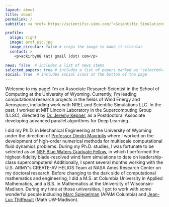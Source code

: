 ```yaml
---
layout: about
title: about
permalink: /
subtitle: <a href='https://scientific-sims.com/'>Scientific Simulations</a>. Computational Research Scientist.

profile:
  align: right
  image: prof_pic.jpg
  image_circular: false # crops the image to make it circular
  contact: >
    <p>ackirby88 (at) gmail (dot) com</p>

news: false  # includes a list of news items
selected_papers: true # includes a list of papers marked as "selected={true}"
social: true  # includes social icons at the bottom of the page
---
```


Welcome to my page! I'm an Associate Research Scientist in the School of Computing at the University of Wyoming. Currently, I'm leading computational research projects in the fields of Wind Energy and Aerospace, including work with NREL and Scientific Simulations LLC. In the past, I worked at MIT Lincoln Laboratory in the Supercomputing Group (LLSC), directed by <a href='http://www.mit.edu/~kepner/'>Dr. Jeremy Kepner</a>, as a Postdoctoral Associate developing advanced parallel algorithms for Deep Learning.

I did my Ph.D. in Mechanical Engineering at the University of Wyoming under the direction of <a href='http://www.scientific-sims.com/cfdlab/Dimitri_Mavriplis/HOME/'>Professor Dimitri Mavriplis</a> where I worked on the development of high-order numerical methods for multiscale computational fluid dynamics problems. During my Ph.D. studies, I was fortunate to be selected as an <a href='https://bluewaters.ncsa.illinois.edu/fellowships/2016'>NSF Blue Waters Graduate Fellow</a>, in which I performed the highest-fidelity blade-resolved wind farm simulations to date on leadership-class supercomputers! Additionally, I spent several months working with the U.S. ARMY's CREATE-AV HELIOS Team at NASA Ames Research Center on my doctoral research. Before changing to the dark side of computational mathematics and engineering, I did a M.S. at Columbia University in Applied Mathematics, and a B.S. in Mathematics at the University of Wisconsin-Madison. During my time at those universities, I got to work with some wonderful people including <a href='https://www.apam.columbia.edu/faculty/marc-spiegelman'>Marc Spiegelman</a> (APAM Columbia) and <a href='https://people.math.wisc.edu/~jeanluc/'>Jean-Luc Thiffeault</a> (Math UW-Madison).
